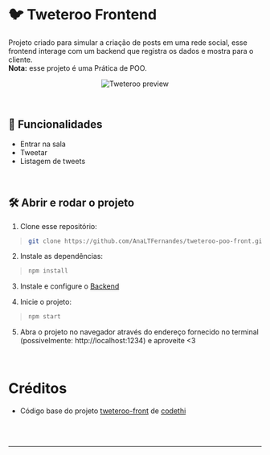 # :bird: Tweteroo Frontend

Projeto criado para simular a criação de posts em uma rede social, esse frontend interage com um backend que registra os dados e mostra para o cliente.<br />
**Nota:** esse projeto é uma Prática de POO.

<div align=center>
 
  ![Tweteroo preview](https://user-images.githubusercontent.com/97851922/221328691-2bbfdaf4-5a68-4c4b-b01d-dd5bce31c7f2.png)
  
</div>

<br />

## :hammer: Funcionalidades
- Entrar na sala
- Tweetar
- Listagem de tweets

<br />

## :hammer_and_wrench: Abrir e rodar o projeto
1. Clone esse repositório:
>```bash
> git clone https://github.com/AnaLTFernandes/tweteroo-poo-front.git
>```

2. Instale as dependências:
>```bash
> npm install
>```

3. Instale e configure o [Backend](https://github.com/AnaLTFernandes/tweteroo-poo-back)

4. Inicie o projeto:
>```bash
> npm start
>```

5. Abra o projeto no navegador através do endereço fornecido no terminal (possivelmente: http://localhost:1234) e aproveite <3

<br/>

# Créditos
- Código base do projeto [tweteroo-front](https://github.com/T07-Driven/tweteroo-front) de [codethi](https://github.com/codethi)

<br />
<br />

---
